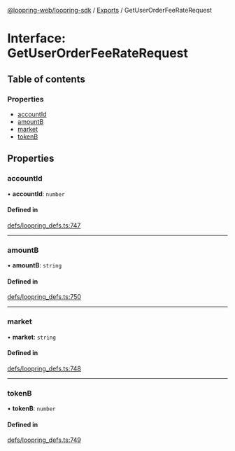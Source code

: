 [@loopring-web/loopring-sdk](../README.md) / [Exports](../modules.md) / GetUserOrderFeeRateRequest

# Interface: GetUserOrderFeeRateRequest

## Table of contents

### Properties

- [accountId](GetUserOrderFeeRateRequest.md#accountid)
- [amountB](GetUserOrderFeeRateRequest.md#amountb)
- [market](GetUserOrderFeeRateRequest.md#market)
- [tokenB](GetUserOrderFeeRateRequest.md#tokenb)

## Properties

### accountId

• **accountId**: `number`

#### Defined in

[defs/loopring_defs.ts:747](https://github.com/Loopring/loopring_sdk/blob/f560ad6/src/defs/loopring_defs.ts#L747)

___

### amountB

• **amountB**: `string`

#### Defined in

[defs/loopring_defs.ts:750](https://github.com/Loopring/loopring_sdk/blob/f560ad6/src/defs/loopring_defs.ts#L750)

___

### market

• **market**: `string`

#### Defined in

[defs/loopring_defs.ts:748](https://github.com/Loopring/loopring_sdk/blob/f560ad6/src/defs/loopring_defs.ts#L748)

___

### tokenB

• **tokenB**: `number`

#### Defined in

[defs/loopring_defs.ts:749](https://github.com/Loopring/loopring_sdk/blob/f560ad6/src/defs/loopring_defs.ts#L749)
